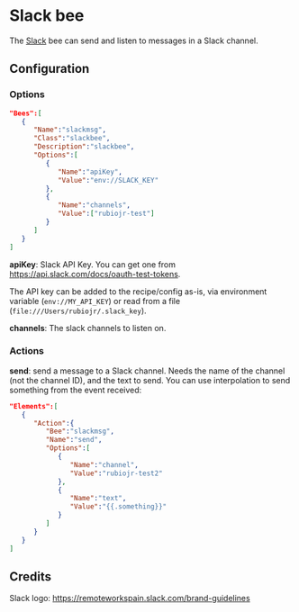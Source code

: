 # Slack bee

The [Slack](https://slack.com) bee can send and listen to messages in a Slack channel.

## Configuration

### Options

```json
"Bees":[
   {
      "Name":"slackmsg",
      "Class":"slackbee",
      "Description":"slackbee",
      "Options":[
         {
            "Name":"apiKey",
            "Value":"env://SLACK_KEY"
         },
         {
            "Name":"channels",
            "Value":["rubiojr-test"]
         }
      ]
   }
]
```

**apiKey**: Slack API Key. You can get one from https://api.slack.com/docs/oauth-test-tokens.

The API key can be added to the recipe/config as-is, via environment variable (`env://MY_API_KEY`) or read from a file (`file:///Users/rubiojr/.slack_key`).

**channels**: The slack channels to listen on.

### Actions

**send**: send a message to a Slack channel. Needs the name of the channel (not the channel ID), and the text to send. You can use interpolation to send something from the event received:

```json
"Elements":[
   {
      "Action":{
         "Bee":"slackmsg",
         "Name":"send",
         "Options":[
            {
               "Name":"channel",
               "Value":"rubiojr-test2"
            },
            {
               "Name":"text",
               "Value":"{{.something}}"
            }
         ]
      }
   }
]
```

## Credits

Slack logo: https://remoteworkspain.slack.com/brand-guidelines
